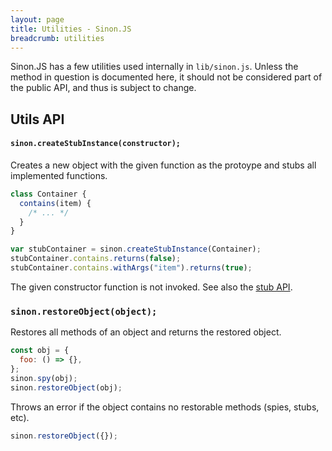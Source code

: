 ```yaml
---
layout: page
title: Utilities - Sinon.JS
breadcrumb: utilities
---
```


Sinon.JS has a few utilities used internally in `lib/sinon.js`. Unless the method in question is documented here, it should not be considered part of the public API, and thus is subject to change.

## Utils API

#### `sinon.createStubInstance(constructor);`

Creates a new object with the given function as the protoype and stubs all implemented functions.

```javascript
class Container {
  contains(item) {
    /* ... */
  }
}

var stubContainer = sinon.createStubInstance(Container);
stubContainer.contains.returns(false);
stubContainer.contains.withArgs("item").returns(true);
```

The given constructor function is not invoked. See also the [stub API](../stubs).

### `sinon.restoreObject(object);`

Restores all methods of an object and returns the restored object.

```javascript
const obj = {
  foo: () => {},
};
sinon.spy(obj);
sinon.restoreObject(obj);
```

Throws an error if the object contains no restorable methods (spies, stubs, etc).

```javascript
sinon.restoreObject({});
```
